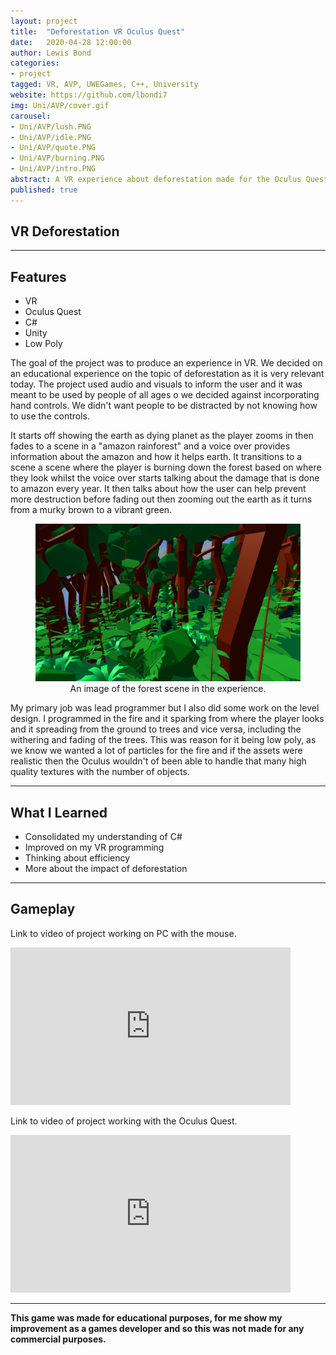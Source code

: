 ```yaml
---
layout: project
title:  "Deforestation VR Oculus Quest"
date:   2020-04-28 12:00:00
author: Lewis Bond
categories: 
- project
tagged: VR, AVP, UWEGames, C++, University
website: https://github.com/lbondi7
img: Uni/AVP/cover.gif
carousel:
- Uni/AVP/lush.PNG
- Uni/AVP/idle.PNG
- Uni/AVP/quote.PNG
- Uni/AVP/burning.PNG
- Uni/AVP/intro.PNG
abstract: A VR experience about deforestation made for the Oculus Quest.
published: true
---
```


## VR Deforestation

---

## Features

- VR
- Oculus Quest
- C#
- Unity
- Low Poly

The goal of the project was to produce an experience in VR. We decided on an educational experience on the topic of deforestation as it is very relevant today. The project used audio and visuals to inform the user and it was meant to be used by people of all ages o we decided against incorporating hand controls. We didn't want people to be distracted by not knowing how to use the controls.

It starts off showing the earth as dying planet as the player zooms in then fades to a scene in a "amazon rainforest" and a voice over provides information about the amazon and how it helps earth. It transitions to a scene a scene where the player is burning down the forest based on where they look whilst the voice over starts talking about the damage that is done to amazon every year. It then talks about how the user can help prevent more destruction before fading out then zooming out the earth as it turns from a murky brown to a vibrant green.

<center>
<figure>
    <a href="/assets/img/project/Uni/AVP/lushForest.PNG"><img src="/assets/img/project/Uni/AVP/lushForest.PNG" width="448" height="252"></a>
    <figcaption>An image of the forest scene in the experience.</figcaption>

</figure>
</center>


My primary job was lead programmer but I also did some work on the level design. I programmed in the fire and it sparking from where the player looks and it spreading from the ground to trees and vice versa, including the withering and fading of the trees. This was reason for it being low poly, as we know we wanted a lot of particles for the fire and if the assets were realistic then the Oculus wouldn't of been able to handle that many high quality textures with the number of objects.

---

## What I Learned

 - Consolidated my understanding of C#
 - Improved on my VR programming
 - Thinking about efficiency
 - More about the impact of deforestation
 
---

## Gameplay

Link to video of project working on PC with the mouse.
<iframe width="448" height="252" src="https://www.youtube.com/embed/XC0koL_mzg4" frameborder="0" allow="accelerometer; autoplay; clipboard-write; encrypted-media; gyroscope; picture-in-picture" allowfullscreen></iframe>


Link to video of project working with the Oculus Quest.
<iframe  width="448" height="252" src="https://www.youtube.com/embed/5w7jlHQLG6Q" frameborder="0" allow="accelerometer; autoplay; clipboard-write; encrypted-media; gyroscope; picture-in-picture" allowfullscreen></iframe>

---

**This game was made for educational purposes, for me show my improvement as a games developer and so this was not made for any commercial purposes.** 
